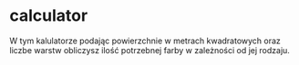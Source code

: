 # calculator
W tym kalulatorze podając powierzchnie w metrach kwadratowych oraz liczbe warstw obliczysz ilość potrzebnej farby w zależności od jej rodzaju.
